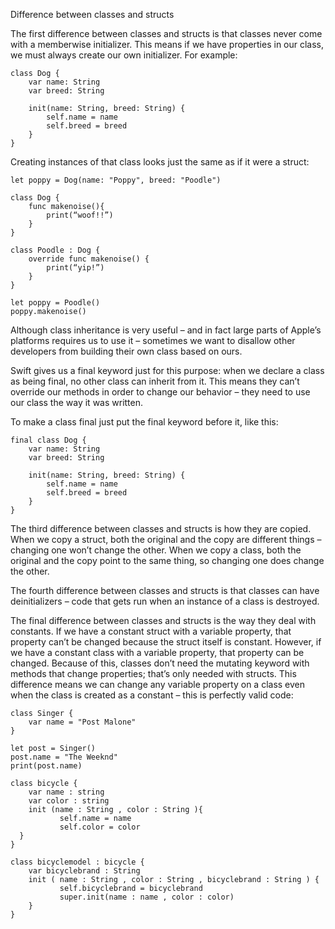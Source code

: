 Difference between classes and structs

The first difference between classes and structs is that classes never come with a memberwise initializer. This means if we have properties in our class, we must always create our own initializer.
For example:
```
class Dog {
    var name: String
    var breed: String

    init(name: String, breed: String) {
        self.name = name
        self.breed = breed
    }
}
```

Creating instances of that class looks just the same as if it were a struct:
```
let poppy = Dog(name: "Poppy", breed: "Poodle")     
```

```
class Dog {
	func makenoise(){
		print(“woof!!”)
	}
}

class Poodle : Dog {
	override func makenoise() {
		print(“yip!”)
	}
}

let poppy = Poodle()
poppy.makenoise()
```

Although class inheritance is very useful – and in fact large parts of Apple’s platforms requires us to use it – sometimes we want to disallow other developers from building their own class based on ours.

Swift gives us a final keyword just for this purpose: when we declare a class as being final, no other class can inherit from it. This means they can’t override our methods in order to change our behavior – they need to use our class the way it was written.

To make a class final just put the final keyword before it, like this:
```
final class Dog {
    var name: String
    var breed: String

    init(name: String, breed: String) {
        self.name = name
        self.breed = breed
    }
}
```

The third difference between classes and structs is how they are copied. When we copy a struct, both the original and the copy are different things – changing one won’t change the other. When we copy a class, both the original and the copy point to the same thing, so changing one does change the other.

The fourth difference between classes and structs is that classes can have deinitializers – code that gets run when an instance of a class is destroyed.

The final difference between classes and structs is the way they deal with constants. If we have a constant struct with a variable property, that property can’t be changed because the struct itself is constant.
However, if we have a constant class with a variable property, that property can be changed. Because of this, classes don’t need the mutating keyword with methods that change properties; that’s only needed with structs.
This difference means we can change any variable property on a class even when the class is created as a constant – this is perfectly valid code:

```
class Singer {
    var name = "Post Malone"
}

let post = Singer()
post.name = "The Weeknd"
print(post.name)
```

```
class bicycle {
	var name : string 
	var color : string 
	init (name : String , color : String ){
		   self.name = name
		   self.color = color
  }
}

class bicyclemodel : bicycle {
	var bicyclebrand : String
	init ( name : String , color : String , bicyclebrand : String ) {
		   self.bicyclebrand = bicyclebrand
		   super.init(name : name , color : color)
	}
}
```
